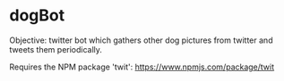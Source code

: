 # dogBot
Objective:
twitter bot which gathers other dog pictures from twitter and tweets them periodically.

Requires the NPM package 'twit':  https://www.npmjs.com/package/twit
